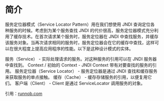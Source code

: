 # 简介

服务定位器模式（Service Locator Pattern）用在我们想使用 JNDI 查询定位各种服务的时候。考虑到为某个服务查找 JNDI 的代价很高，服务定位器模式充分利用了缓存技术。在首次请求某个服务时，服务定位器在 JNDI 中查找服务，并缓存该服务对象。当再次请求相同的服务时，服务定位器会在它的缓存中查找，这样可以在很大程度上提高应用程序的性能。以下是这种设计模式的实体。

服务（Service） - 实际处理请求的服务。对这种服务的引用可以在 JNDI 服务器中查找到。
Context / 初始的 Context - JNDI Context 带有对要查找的服务的引用。
服务定位器（Service Locator） - 服务定位器是通过 JNDI 查找和缓存服务来获取服务的单点接触。
缓存（Cache） - 缓存存储服务的引用，以便复用它们。
客户端（Client） - Client 是通过 ServiceLocator 调用服务的对象。

引用：[runnob.com](https://www.runoob.com/design-pattern/service-locator-pattern.html)
